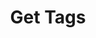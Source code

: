 ---
title: Get Tags
excerpt: |-
  List of tags.

  Required scopes:
  + **read**
api:
  file: lolzteam-public-api-forum.json
  operationId: Tags.List
deprecated: false
hidden: false
metadata:
  title: ''
  description: ''
  robots: index
next:
  description: ''
---